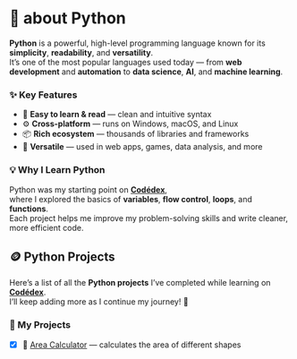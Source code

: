 #  🐍 about Python

**Python** is a powerful, high-level programming language known for its **simplicity**, **readability**, and **versatility**.  
It’s one of the most popular languages used today — from **web development** and **automation** to **data science**, **AI**, and **machine learning**.

### ✨ Key Features
- 🧠 **Easy to learn & read** — clean and intuitive syntax  
- ⚙️ **Cross-platform** — runs on Windows, macOS, and Linux  
- 📦 **Rich ecosystem** — thousands of libraries and frameworks  
- 🚀 **Versatile** — used in web apps, games, data analysis, and more  

### 💡 Why I Learn Python
Python was my starting point on [**Codédex**](https://www.codedex.io),  
where I explored the basics of **variables**, **flow control**, **loops**, and **functions**.  
Each project helps me improve my problem-solving skills and write cleaner, more efficient code.

## 🪙 Python Projects

Here’s a list of all the **Python projects** I’ve completed while learning on [**Codédex**](https://www.codedex.io).  
I’ll keep adding more as I continue my journey! 🚀

### 📂 My Projects
- [x] 🧮 [Area Calculator](./python/area_calculator.py) — calculates the area of different shapes  
